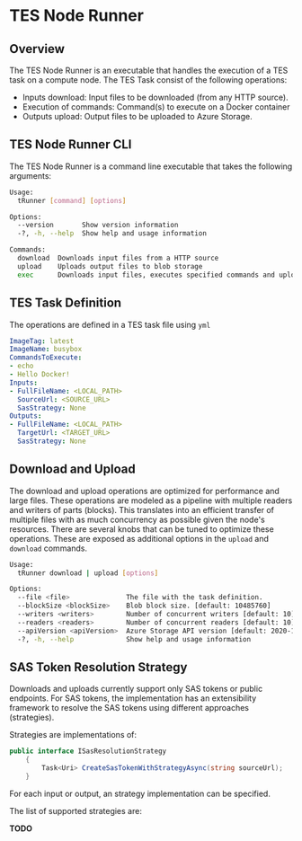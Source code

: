 ﻿# TES Node Runner

## Overview

The TES Node Runner is an executable that handles the execution of  a TES task on a compute node.
The TES Task consist of the following operations:

- Inputs download: Input files to be downloaded (from any HTTP source).
- Execution of commands: Command(s) to execute on a Docker container 
- Outputs upload: Output files to be uploaded to Azure Storage.

## TES Node Runner CLI

The TES Node Runner is a command line executable that takes the following arguments:

```bash
Usage:
  tRunner [command] [options]

Options:
  --version       Show version information
  -?, -h, --help  Show help and usage information

Commands:
  download  Downloads input files from a HTTP source
  upload    Uploads output files to blob storage
  exec      Downloads input files, executes specified commands and uploads output files
```

## TES Task Definition

The operations are defined in a TES task file using ``yml`` 

```yaml
ImageTag: latest
ImageName: busybox
CommandsToExecute:
- echo
- Hello Docker!
Inputs:
- FullFileName: <LOCAL_PATH> 
  SourceUrl: <SOURCE_URL>
  SasStrategy: None
Outputs:
- FullFileName: <LOCAL_PATH>
  TargetUrl: <TARGET_URL>
  SasStrategy: None

```


## Download and Upload

The download and upload operations are optimized for performance and large files. These operations are modeled as a pipeline with multiple readers and writers of parts (blocks). This translates into an efficient transfer of multiple files with as much concurrency as possible given the node's resources. There are several knobs that can be tuned to optimize these operations. These are exposed as additional options in the `upload` and `download` commands. 

```bash
Usage:
  tRunner download | upload [options]

Options:
  --file <file>              The file with the task definition.
  --blockSize <blockSize>    Blob block size. [default: 10485760]
  --writers <writers>        Number of concurrent writers [default: 10]
  --readers <readers>        Number of concurrent readers [default: 10]
  --apiVersion <apiVersion>  Azure Storage API version [default: 2020-10-02]
  -?, -h, --help             Show help and usage information
```

## SAS Token Resolution Strategy 

Downloads and uploads currently support only SAS tokens or public endpoints. For SAS tokens, the implementation has an extensibility framework to resolve the SAS tokens using different approaches (strategies). 

Strategies are implementations of:

```c#
public interface ISasResolutionStrategy
    {
        Task<Uri> CreateSasTokenWithStrategyAsync(string sourceUrl);
    }
```

For each input or output, an strategy implementation can be specified. 

The list of supported strategies are:

**TODO**


